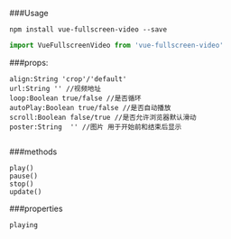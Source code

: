 
###Usage
```
npm install vue-fullscreen-video --save
```
```javascript
import VueFullscreenVideo from 'vue-fullscreen-video'
```





###props:
```
align:String 'crop'/'default'
url:String '' //视频地址
loop:Boolean true/false //是否循环
autoPlay:Boolean true/false //是否自动播放
scroll:Boolean false/true //是否允许浏览器默认滑动
poster:String  '' //图片 用于开始前和结束后显示


```
###methods
```
play()
pause()
stop()
update()

```
###properties
```
playing

```

